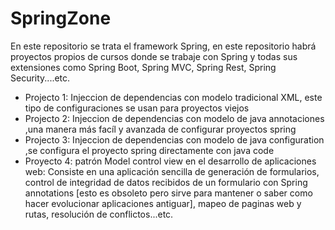# SpringZone
En este repositorio se trata el framework Spring, en este repositorio habrá proyectos propios de cursos donde se trabaje con Spring y todas sus extensiones como Spring Boot, Spring MVC, Spring Rest, Spring Security....etc. 

<ul> 
  <li>Projecto 1: Injeccion de dependencias con modelo tradicional XML, este tipo de configuraciones se usan para proyectos viejos </li>
  <li>Projecto 2: Injeccion de dependencias con modelo de java annotaciones ,una manera más facíl y avanzada de configurar proyectos spring </li>
  <li>Projecto 3: Injeccion de dependencias con modelo de java configuration ,se configura el proyecto spring directamente con java code </li>
  <li>Proyecto 4: patrón Model control view en el desarrollo de aplicaciones web: Consiste en una aplicación sencilla de generación de formularios, control de integridad de datos 
  recibidos de un formulario con Spring annotations [esto es obsoleto pero sirve para mantener o saber como hacer evolucionar aplicaciones antiguar], mapeo de paginas web y rutas, 
  resolución de conflictos...etc.</li>
</ul>
